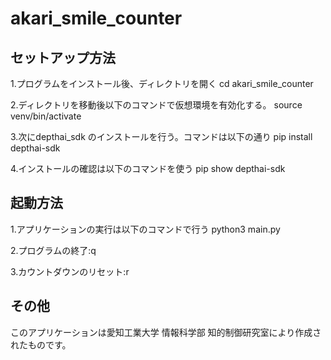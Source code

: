 
# akari_smile_counter

## セットアップ方法
1.プログラムをインストール後、ディレクトリを開く
cd akari_smile_counter

2.ディレクトリを移動後以下のコマンドで仮想環境を有効化する。
source venv/bin/activate

3.次にdepthai_sdk のインストールを行う。コマンドは以下の通り
pip install depthai-sdk

4.インストールの確認は以下のコマンドを使う
pip show depthai-sdk

## 起動方法
1.アプリケーションの実行は以下のコマンドで行う
python3 main.py

2.プログラムの終了:q

3.カウントダウンのリセット:r

## その他
このアプリケーションは愛知工業大学 情報科学部 知的制御研究室により作成されたものです。  
